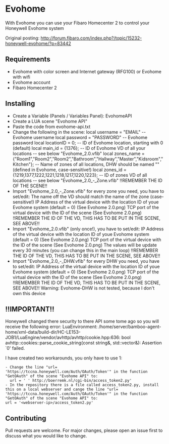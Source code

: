# Evohome

With Evohome you can use your Fibaro Homecenter 2 to control your Honeywell Evohome system

Original posting:
http://forum.fibaro.com/index.php?/topic/15232-honeywell-evohome/?p=83442

## Requirements
- Evohome with color screen and Internet gateway (RFG100) or Evohome with wifi
- Evohome account
- Fibaro Homecenter 2

## Installing
- Create a Variable (Panels / Variables Panel): EvohomeAPI
- Create a LUA scene "Evohome API"
- Paste the code from evohome-api.txt
- Change the following in the scene:
    local username = "EMAIL" -- Evohome username
    local password = "PASSWORD" -- Evohome password
    local locationID = 0; -- ID of Evohome location, starting with 0 (default)
    local main_id = {1376}; -- ID of Evohome VD of all your locations -- see below "Evohome_2.0.vfib"
    local zones_name = {"Room1","Room2","Room2","Bathroom","Hallway","Master","Kidsroom","Kitchen"}; -- Name of zones of all locations, DHW should be named "" (defined in Evohome, case-sensitive!)
    local zones_id = {1219,1377,1222,1221,1218,1217,1220,1223}; -- ID of zones VD of all locations -- see below 
    "Evohome_2.0_-_Zone.vfib"
    !!REMEMBER THE ID OF THE SCENE!!
- Import "Evohome_2.0_-_Zone.vfib" for every zone you need, you have to set/edit:
  The name off the VD should match the name of the zone (case-sensitive!)
  IP Address of the virtual device with the location ID of youe Evohome system (default = 0) (See Evohome 2.0.png)
  TCP port of the virtual device with the ID of the scene (See Evohome 2.0.png)
  !!REMEMBER THE ID OF THE VD, THIS HAS TO BE PUT IN THE SCENE, SEE ABOVE!!
- Import "Evohome_2.0.vfib" (only once!), you have to set/edit:
  IP Address of the virtual device with the location ID of youe Evohome system (default = 0) (See Evohome 2.0.png)
  TCP port of the virtual device with the ID of the scene (See Evohome 2.0.png)
  The values will be update every 30 minutes (you can change this in the main loop)
  !!REMEMBER THE ID OF THE VD, THIS HAS TO BE PUT IN THE SCENE, SEE ABOVE!!
- Import "Evohome_2.0_-_DHW.vfib" for every DHW you need, you have to set/edit:
  IP Address of the virtual device with the location ID of youe Evohome system (default = 0) (See Evohome 2.0.png)
  TCP port of the virtual device with the ID of the scene (See Evohome 2.0.png)
  !!REMEMBER THE ID OF THE VD, THIS HAS TO BE PUT IN THE SCENE, SEE ABOVE!!
  Warning: Evohome-DHW is not tested, because I don't own this device

 
 
## !!IMPORTANT!!
Honeywell changed there security to there API some tome ago so you will receive the following error:
LuaEnvironment: /home/server/bamboo-agent-home/xml-data/build-dir/HC-LE153-JOB1/LuaEngine/vendor/avhttp/avhttp/cookie.hpp:636: bool avhttp::cookies::parse_cookie_string(const string&, std::vector&): Assertion `0' failed.

I have created two workarounds, you only have to use 1:
```
- Change the line "url= 'https://tccna.honeywell.com/Auth/OAuth/Token'" in the function "GetOAuth" of the scene "Evohome API" to:
  url = ' ' http://boerremk.nl/cgi-bin/access_token2.py'
- In the repository there is a file called access_token2.py, install this on a local webserver and cange the line "url= 'https://tccna.honeywell.com/Auth/OAuth/Token'" in the function "GetOAuth" of the scene "Evohome API" to:
url = '<webserver-ip>/access_token2.py'
```

## Contributing
Pull requests are welcome. For major changes, please open an issue first to discuss what you would like to change.
